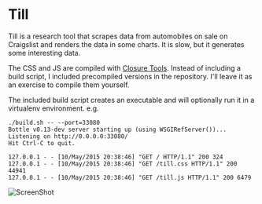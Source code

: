 # Till

Till is a research tool that scrapes data from automobiles on sale on Craigslist
and renders the data in some charts. It is slow, but it generates some
interesting data.

The CSS and JS are compiled with
[Closure Tools](https://developers.google.com/closure/). Instead of including a
build script, I included precompiled versions in the repository. I'll leave it
as an exercise to compile them yourself.

The included build script creates an executable and will optionally run it in a
virtualenv environment. e.g.

```
./build.sh -- --port=33080
Bottle v0.13-dev server starting up (using WSGIRefServer())...
Listening on http://0.0.0.0:33080/
Hit Ctrl-C to quit.

127.0.0.1 - - [10/May/2015 20:38:46] "GET / HTTP/1.1" 200 324
127.0.0.1 - - [10/May/2015 20:38:46] "GET /till.css HTTP/1.1" 200 44941
127.0.0.1 - - [10/May/2015 20:38:46] "GET /till.js HTTP/1.1" 200 6479
```

![ScreenShot](https://raw.github.com/kjiwa/till/master/till-201405120216.png)
